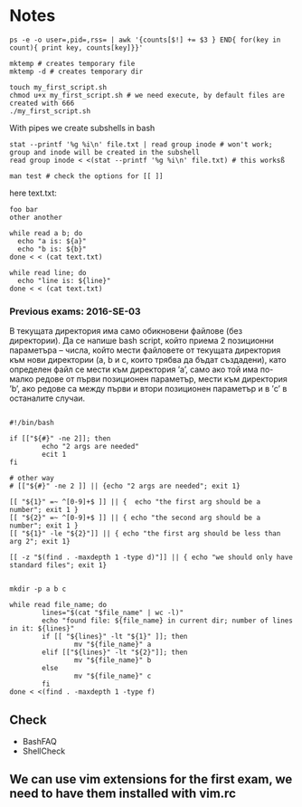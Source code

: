 # Notes

````shell
ps -e -o user=,pid=,rss= | awk '{counts[$!] += $3 } END{ for(key in count){ print key, counts[key]}}'

````

````shell
mktemp # creates temporary file
mktemp -d # creates temporary dir
````

    
````shell
touch my_first_script.sh
chmod u+x my_first_script.sh # we need execute, by default files are created with 666
./my_first_script.sh
````

With pipes we create subshells in bash 
````shell
stat --printf '%g %i\n' file.txt | read group inode # won't work; group and inode will be created in the subshell
read group inode < <(stat --printf '%g %i\n' file.txt) # this worksß
````

````shell
man test # check the options for [[ ]]
````

here text.txt: 
````text
foo bar
other another
````

````shell
while read a b; do
  echo "a is: ${a}"
  echo "b is: ${b}"
done < < (cat text.txt)

while read line; do
  echo "line is: ${line}"
done < < (cat text.txt)
````

### Previous exams: 2016-SE-03 
В текущата директория има само обикновени файлове (без директории). Да се напише
bash script, който приема 2 позиционни параметъра – числа, който мести файловете от текущата
директория към нови директории (a, b и c, които трябва да бъдат създадени), като определен файл се
мести към директория ’a’, само ако той има по-малко редове от първи позиционен параметър, мести
към директория ’b’, ако редове са между първи и втори позиционен параметър и в ’c’ в останалите
случаи.
````shell

#!/bin/bash

if [["${#}" -ne 2]]; then
        echo "2 args are needed"
        ecit 1
fi

# other way 
# [["${#}" -ne 2 ]] || {echo "2 args are needed"; exit 1}

[[ "${1}" =~ ^[0-9]+$ ]] || {  echo "the first arg should be a number"; exit 1 }
[[ "${2}" =~ ^[0-9]+$ ]] || { echo "the second arg should be a number"; exit 1 }
[[ "${1}" -le "${2}"]] || { echo "the first arg should be less than arg 2"; exit 1}

[[ -z "$(find . -maxdepth 1 -type d)"]] || { echo "we should only have standard files"; exit 1}


mkdir -p a b c

while read file_name; do
        lines="$(cat "$file_name" | wc -l)"
        echo "found file: ${file_name} in current dir; number of lines in it: ${lines}"
        if [[ "${lines}" -lt "${1}" ]]; then
                mv "${file_name}" a
        elif [["${lines}" -lt "${2}"]]; then
                mv "${file_name}" b
        else
                mv "${file_name}" c
        fi
done < <(find . -maxdepth 1 -type f)

````

## Check
- BashFAQ
- ShellCheck

## We can use vim extensions for the first exam, we need to have them installed with vim.rc



